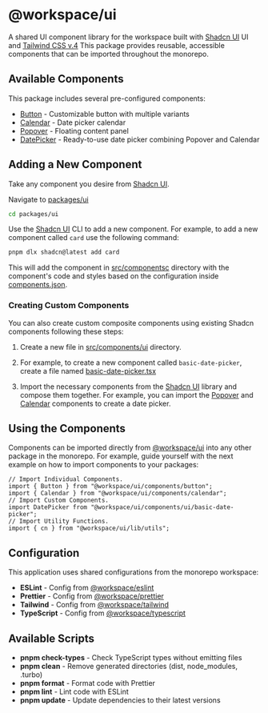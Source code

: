 # @workspace/ui

A shared UI component library for the workspace built with [Shadcn UI](https://ui.shadcn.com/docs) UI and [Tailwind CSS v.4](https://tailwindcss.com/docs/) This package provides reusable, accessible components that can be imported throughout the monorepo.

## Available Components

This package includes several pre-configured components:

- [Button](./src/components/button.tsx) - Customizable button with multiple variants
- [Calendar](./src/components/calendar.tsx) - Date picker calendar
- [Popover](./src/components/popover.tsx) - Floating content panel
- [DatePicker](./src/components/ui/basic-date-picker.tsx) - Ready-to-use date picker combining Popover and Calendar

## Adding a New Component

Take any component you desire from [Shadcn UI](https://ui.shadcn.com/docs).

Navigate to [packages/ui](../../packages/ui/)

```sh
cd packages/ui
```

Use the [Shadcn UI](https://ui.shadcn.com/docs) CLI to add a new component. For example, to add a new component called `card` use the following command:

```sh
pnpm dlx shadcn@latest add card
```

This will add the component in [src/componentsc](./src/components/) directory with the component's code and styles based on the configuration inside [components.json](./components.json).

### Creating Custom Components

You can also create custom composite components using existing Shadcn components following these steps:

1. Create a new file in [src/components/ui](./src/components/ui/) directory.

2. For example, to create a new component called `basic-date-picker`, create a file named [basic-date-picker.tsx](./src/components/ui/basic-date-picker.tsx)

3. Import the necessary components from the [Shadcn UI](https://ui.shadcn.com/docs) library and compose them together. For example, you can import the [Popover](./src/components/popover.tsx) and [Calendar](./src/components/calendar.tsx) components to create a date picker.

## Using the Components

Components can be imported directly from [@workspace/ui](../../packages/ui/) into any other package in the monorepo. For example, guide yourself with the next example on how to import components to your packages:

```tsx
// Import Individual Components.
import { Button } from "@workspace/ui/components/button";
import { Calendar } from "@workspace/ui/components/calendar";
// Import Custom Components.
import DatePicker from "@workspace/ui/components/ui/basic-date-picker";
// Import Utility Functions.
import { cn } from "@workspace/ui/lib/utils";
```

## Configuration

This application uses shared configurations from the monorepo workspace:

- **ESLint** - Config from [@workspace/eslint](../../config/eslint)
- **Prettier** - Config from [@workspace/prettier](../../config/prettier/)
- **Tailwind** - Config from [@workspace/tailwind](../../config/tailwind/)
- **TypeScript** - Config from [@workspace/typescript](../../config/typescript/)

## Available Scripts

- **pnpm check-types** - Check TypeScript types without emitting files
- **pnpm clean** - Remove generated directories (dist, node_modules, .turbo)
- **pnpm format** - Format code with Prettier
- **pnpm lint** - Lint code with ESLint
- **pnpm update** - Update dependencies to their latest versions
